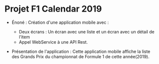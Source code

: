 # Projet F1 Calendar 2019

- Énoné :
  Création d'une application mobile avec :
  - Deux écrans : Un écran avec une liste et un écran avec un détail de l’item
  - Appel WebService à une API Rest.
  
  
- Présentation de l'application :
  Cette application mobile affiche la liste des Grands Prix du championnat de Formule 1 de cette année(2019).
  
